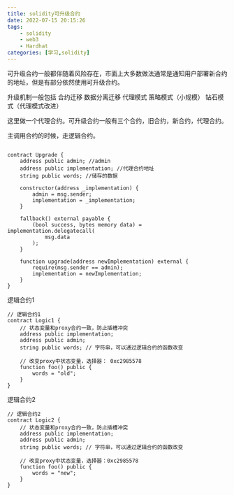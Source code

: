 ```yaml
---
title: solidity可升级合约
date: 2022-07-15 20:15:26
tags:
    - solidity
    - web3
    - Hardhat
categories: [学习,solidity]
---
```


可升级合约一般都伴随着风险存在，市面上大多数做法通常是通知用户部署新合约的地址，但是有部分依然使用可升级合约。
<!-- more -->
升级机制一般包括 合约迁移 数据分离迁移 代理模式 策略模式（小规模） 钻石模式（代理模式改进）

这里做一个代理合约。可升级合约一般有三个合约，旧合约，新合约，代理合约。

主调用合约的时候，走逻辑合约。

```

contract Upgrade {
    address public admin; //admin
    address public implementation; //代理合约地址
    string public words; //储存的数据

    constructor(address _implementation) {
        admin = msg.sender;
        implementation = _implementation;
    }

    fallback() external payable {
        (bool success, bytes memory data) = implementation.delegatecall(
            msg.data
        );
    }

    function upgrade(address newImplementation) external {
        require(msg.sender == admin);
        implementation = newImplementation;
    }
}
```

逻辑合约1

```
// 逻辑合约1
contract Logic1 {
    // 状态变量和proxy合约一致，防止插槽冲突
    address public implementation;
    address public admin;
    string public words; // 字符串，可以通过逻辑合约的函数改变

    // 改变proxy中状态变量，选择器： 0xc2985578
    function foo() public {
        words = "old";
    }
}
```

逻辑合约2

```
// 逻辑合约2
contract Logic2 {
    // 状态变量和proxy合约一致，防止插槽冲突
    address public implementation;
    address public admin;
    string public words; // 字符串，可以通过逻辑合约的函数改变

    // 改变proxy中状态变量，选择器：0xc2985578
    function foo() public {
        words = "new";
    }
}
```